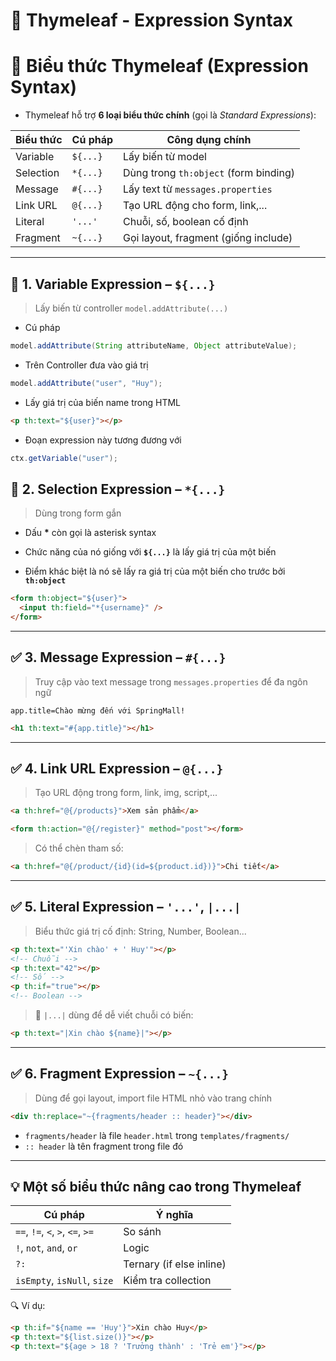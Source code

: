 # 🌱 Thymeleaf - Expression Syntax

# 📘 **Biểu thức Thymeleaf** (Expression Syntax)

- Thymeleaf hỗ trợ **6 loại biểu thức chính** (gọi là _Standard Expressions_):

| Biểu thức | Cú pháp  | Công dụng chính                       |
| --------- | -------- | ------------------------------------- |
| Variable  | `${...}` | Lấy biến từ model                     |
| Selection | `*{...}` | Dùng trong `th:object` (form binding) |
| Message   | `#{...}` | Lấy text từ `messages.properties`     |
| Link URL  | `@{...}` | Tạo URL động cho form, link,...       |
| Literal   | `'...'`  | Chuỗi, số, boolean cố định            |
| Fragment  | `~{...}` | Gọi layout, fragment (giống include)  |

---

## 🥑 1. **Variable Expression** – `${...}`

> Lấy biến từ controller `model.addAttribute(...)`

- Cú pháp

```java
model.addAttribute(String attributeName, Object attributeValue);
```

- Trên Controller đưa vào giá trị

```java
model.addAttribute("user", "Huy");
```

- Lấy giá trị của biến name trong HTML

```html
<p th:text="${user}"></p>
```

- Đoạn expression này tương đương với

```java
ctx.getVariable("user");
```

## 🍟 2. **Selection Expression** – `*{...}`

> Dùng trong form gắn

- Dấu **\*** còn gọi là asterisk syntax

- Chức năng của nó giống với **`${...}`** là lấy giá trị của một biến

- Điểm khác biệt là nó sẽ lấy ra giá trị của một biến cho trước bởi **`th:object`**

```html
<form th:object="${user}">
  <input th:field="*{username}" />
</form>
```

---

## ✅ 3. **Message Expression** – `#{...}`

> Truy cập vào text message trong `messages.properties` để đa ngôn ngữ

```properties
app.title=Chào mừng đến với SpringMall!
```

```html
<h1 th:text="#{app.title}"></h1>
```

---

## ✅ 4. **Link URL Expression** – `@{...}`

> Tạo URL động trong form, link, img, script,...

```html
<a th:href="@{/products}">Xem sản phẩm</a>

<form th:action="@{/register}" method="post"></form>
```

> Có thể chèn tham số:

```html
<a th:href="@{/product/{id}(id=${product.id})}">Chi tiết</a>
```

---

## ✅ 5. **Literal Expression** – `'...'`, `|...|`

> Biểu thức giá trị cố định: String, Number, Boolean...

```html
<p th:text="'Xin chào' + ' Huy'"></p>
<!-- Chuỗi -->
<p th:text="42"></p>
<!-- Số -->
<p th:if="true"></p>
<!-- Boolean -->
```

> 📌 `|...|` dùng để dễ viết chuỗi có biến:

```html
<p th:text="|Xin chào ${name}|"></p>
```

---

## ✅ 6. **Fragment Expression** – `~{...}`

> Dùng để gọi layout, import file HTML nhỏ vào trang chính

```html
<div th:replace="~{fragments/header :: header}"></div>
```

- `fragments/header` là file `header.html` trong `templates/fragments/`
- `:: header` là tên fragment trong file đó

---

## 💡 Một số **biểu thức nâng cao** trong Thymeleaf

| Cú pháp                          | Ý nghĩa                  |
| -------------------------------- | ------------------------ |
| `==`, `!=`, `<`, `>`, `<=`, `>=` | So sánh                  |
| `!`, `not`, `and`, `or`          | Logic                    |
| `?:`                             | Ternary (if else inline) |
| `isEmpty`, `isNull`, `size`      | Kiểm tra collection      |

🔍 Ví dụ:

```html
<p th:if="${name == 'Huy'}">Xin chào Huy</p>
<p th:text="${list.size()}"></p>
<p th:text="${age > 18 ? 'Trưởng thành' : 'Trẻ em'}"></p>
```

